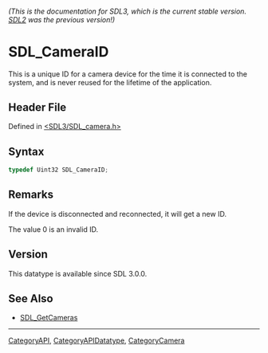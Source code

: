 ###### (This is the documentation for SDL3, which is the current stable version. [SDL2](https://wiki.libsdl.org/SDL2/) was the previous version!)
# SDL_CameraID

This is a unique ID for a camera device for the time it is connected to the system, and is never reused for the lifetime of the application.

## Header File

Defined in [<SDL3/SDL_camera.h>](https://github.com/libsdl-org/SDL/blob/main/include/SDL3/SDL_camera.h)

## Syntax

```c
typedef Uint32 SDL_CameraID;
```

## Remarks

If the device is disconnected and reconnected, it will get a new ID.

The value 0 is an invalid ID.

## Version

This datatype is available since SDL 3.0.0.

## See Also

- [SDL_GetCameras](SDL_GetCameras)

----
[CategoryAPI](CategoryAPI), [CategoryAPIDatatype](CategoryAPIDatatype), [CategoryCamera](CategoryCamera)

